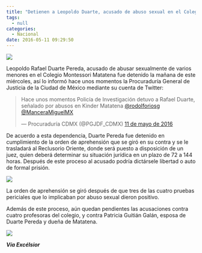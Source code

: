 ```yaml
---
title: "Detienen a Leopoldo Duarte, acusado de abuso sexual en el Colegio Matatena"
tags:
  - null
categories:
  - Nacional
date: 2016-05-11 09:29:50
---
```

![](https://res.cloudinary.com/pidmx/image/upload/v1462977034/pederasta_montesori_2_wunyo5.jpg)

Leopoldo Rafael Duarte Pereda, acusado de abusar sexualmente de varios menores en el Colegio Montessori Matatena fue detenido la mañana de este miércoles, así lo informó hace unos momentos la Procuraduría General de Justicia de la Ciudad de México mediante su cuenta de Twitter:

<blockquote class="twitter-tweet" data-lang="es"><p lang="es" dir="ltr">Hace unos momentos Policía de Investigación detuvo a Rafael Duarte, señalado por abusos en Kinder Matatena <a href="https://twitter.com/rodolforiosg">@rodolforiosg</a> <a href="https://twitter.com/ManceraMiguelMX">@ManceraMiguelMX</a></p>&mdash; Procuraduría CDMX (@PGJDF_CDMX) <a href="https://twitter.com/PGJDF_CDMX/status/730379004641873920">11 de mayo de 2016</a></blockquote>
<script async src="//platform.twitter.com/widgets.js" charset="utf-8"></script>

De acuerdo a esta dependencia, Duarte Pereda fue detenido en cumplimiento de la orden de aprehensión que se giró en su contra y se le trasladará al Reclusorio Oriente, donde será puesto a disposición de un juez, quien deberá determinar su situación jurídica en un plazo de 72 a 144 horas. Después de este proceso al acusado podría dictársele libertad o auto de formal prisión.

![](https://res.cloudinary.com/pidmx/image/upload/v1462977157/matatena_mtos2_heaare.png)

La orden de aprehensión se giró después de que tres de las cuatro pruebas periciales que lo implicaban por abuso sexual dieron positivo.

Además de este proceso, aún quedan pendientes las acusaciones contra cuatro profesoras del colegio, y contra Patricia Guitián Galán, esposa de Duarte Pereda y dueña de Matatena.

![](https://res.cloudinary.com/pidmx/image/upload/v1462977212/matatena_mtos_n7i8em.png)

***Vía Excélsior***
